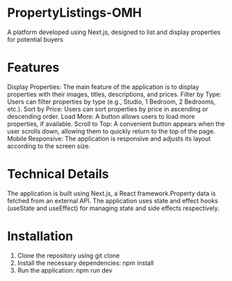 # PropertyListings-OMH
A platform developed using Next.js, designed to list and display properties for potential buyers

# Features
Display Properties: The main feature of the application is to display properties with their images, titles, descriptions, and prices.
Filter by Type: Users can filter properties by type (e.g., Studio, 1 Bedroom, 2 Bedrooms, etc.).
Sort by Price: Users can sort properties by price in ascending or descending order.
Load More: A button allows users to load more properties, if available.
Scroll to Top: A convenient button appears when the user scrolls down, allowing them to quickly return to the top of the page.
Mobile Responsive: The application is responsive and adjusts its layout according to the screen size.

# Technical Details
The application is built using Next.js, a React framework.Property data is fetched from an external API.
The application uses state and effect hooks (useState and useEffect) for managing state and side effects respectively.

# Installation
1. Clone the repository using git clone
2. Install the necessary dependencies: npm install
3. Run the application: npm run dev
